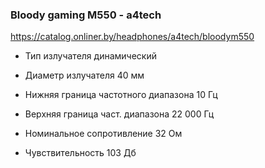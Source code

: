 ### Bloody gaming M550 - a4tech

https://catalog.onliner.by/headphones/a4tech/bloodym550

* Тип излучателя  динамический

* Диаметр излучателя 40 мм

* Нижняя граница частотного диапазона  10 Гц

* Верхняя граница част. диапазона  22 000 Гц

* Номинальное сопротивление  32 Ом

* Чувствительность 103 Дб
